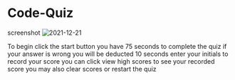 # Code-Quiz
screenshot 
![2021-12-21](https://user-images.githubusercontent.com/88358902/146992637-24278036-ccd2-4332-b658-8dee0960e227.png)

To begin click the start button 
you have 75 seconds to complete the quiz
if your answer is wrong you will be deducted 10 seconds
enter your initials to record your score
you can click view high scores to see your recorded score
you may also clear scores or restart the quiz
